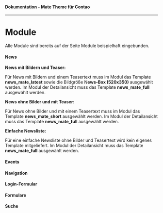 #### Dokumentation - Mate Theme für Contao

---

# Module

Alle Module sind bereits auf der Seite Module beispielhaft eingebunden.

#### News

**News mit Bildern und Teaser:**

Für News mit Bildern und einem Teasertext muss im Modul das Template **news\_mate\_latest** sowie die Bildgröße N**ews-Box \(520x350\)** ausgewählt werden. Im Modul der Detailansicht muss das Template **news\_mate\_full** ausgewählt werden.

**News ohne Bilder und mit Teaser:**

Für News ohne Bilder und mit einem Teasertext muss im Modul das Template **news\_mate\_short** ausgewählt werden. Im Modul der Detailansicht muss das Template **news\_mate\_full** ausgewählt werden.

**Einfache Newsliste:**

Für eine einfache Newsliste ohne Bilder und Teasertext wird kein eigenes Template mitgeliefert. Im Modul der Detailansicht muss das Template **news\_mate\_full** ausgewählt werden.

#### Events



#### Navigation



#### Login-Formular



#### Formulare



#### Suche




